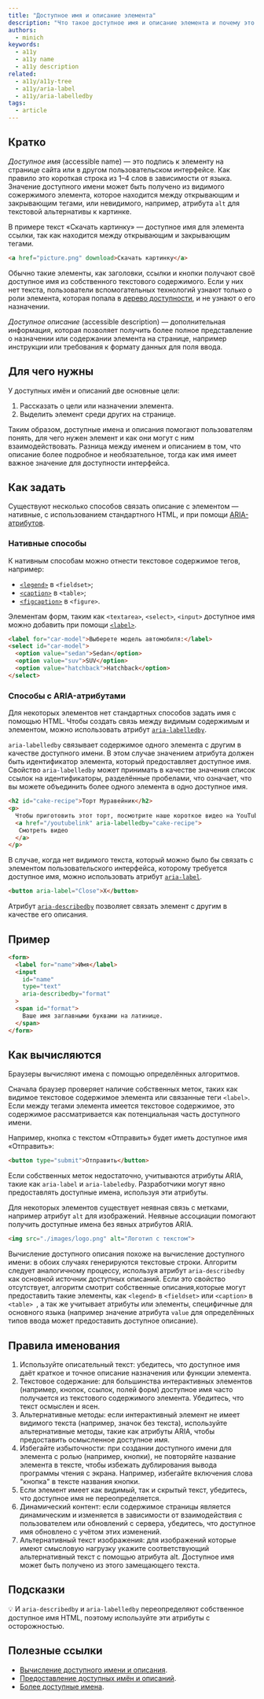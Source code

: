 ```yaml
---
title: "Доступное имя и описание элемента"
description: "Что такое доступное имя и описание элемента и почему это так важно для доступности."
authors:
  - minich
keywords:
  - a11y
  - a11y name
  - a11y description
related:
  - a11y/a11y-tree
  - a11y/aria-label
  - a11y/aria-labelledby
tags:
  - article
---
```


## Кратко

_Доступное имя_ (accessible name) — это подпись к элементу на странице сайта или в другом пользовательском интерфейсе. Как правило это короткая строка из 1–4 слов в зависимости от языка. Значение доступного имени может быть получено из видимого сожержимого элемента, которое находится между открывающим и закрывающим тегами, или невидимого, например, атрибута `alt` для текстовой альтернативы к картинке.

В примере текст «Скачать картинку» — доступное имя для элемента ссылки, так как находится между открывающим и закрывающим тегами.

```html
<a href="picture.png" download>Скачать картинку</a>
```

Обычно такие элементы, как заголовки, ссылки и кнопки получают своё доступное имя из собственного текстового содержимого. Если у них нет текста, пользователи вспомогательных технологий узнают только о роли элемента, которая попала в [дерево доступности](/a11y/a11y-tree/), и не узнают о его назначении.

_Доступное описание_ (accessible description) — дополнительная информация, которая позволяет получить более полное представление о назначении или содержании элемента на странице, например инструкции или требования к формату данных для поля ввода.

## Для чего нужны

У доступных имён и описаний две основные цели:

1. Рассказать о цели или назначении элемента.
1. Выделить элемент среди других на странице.

Таким образом, доступные имена и описания помогают пользователям понять, для чего нужен элемент и как они могут с ним взаимодействовать. Разница между именем и описанием в том, что описание более подробное и необязательное, тогда как имя имеет важное значение для доступности интерфейса.

## Как задать

Существуют несколько способов связать описание с элементом — нативные, с использованием стандартного HTML, и при помощи [ARIA-атрибутов](/a11y/aria-attrs/).

### Нативные способы

К нативным способам можно отнести текстовое содержимое тегов, например:

- [`<legend>`](/html/legend/) в `<fieldset>`;
- [`<caption>`](/html/caption/) в `<table>`;
- [`<figcaption>`](/html/figure-figcaption/) в `<figure>`.

Элементам форм, таким как `<textarea>`, `<select>`, `<input>` доступное имя можно добавить при помощи [`<label>`](/html/label/).

```html
<label for="car-model">Выберете модель автомобиля:</label>
<select id="car-model">
  <option value="sedan">Sedan</option>
  <option value="suv">SUV</option>
  <option value="hatchback">Hatchback</option>
</select>
```

### Способы с ARIA-атрибутами

Для некоторых элементов нет стандартных способов задать имя с помощью HTML. Чтобы создать связь между видимым содержимым и элементом, можно использовать атрибут [`aria-labelledby`](/a11y/aria-labelledby/).

`aria-labelledby` связывает содержимое одного элемента с другим в качестве доступного имени. В этом случае значением атрибута должен быть идентификатор элемента, который предоставляет доступное имя. Свойство `aria-labelledby` может принимать в качестве значения список ссылок на идентификаторы, разделённые пробелами, что означает, что вы можете объединить более одного элемента в одно доступное имя.

```html
<h2 id="cake-recipe">Торт Муравейник</h2>
<p>
  Чтобы приготовить этот торт, посмотрите наше короткое видео на YouTube!
  <a href="/youtubelink" aria-labelledby="cake-recipe">
   Смотреть видео
  </a>
</p>
```

В случае, когда нет видимого текста, который можно было бы связать с элементом пользовательского интерфейса, которому требуется доступное имя, можно использовать атрибут [`aria-label`](/a11y/aria-label/).

```html
<button aria-label="Close">X</button>
```

Атрибут [`aria-describedby`](/a11y/aria-describedby/) позволяет связать элемент с другим в качестве его описания.

## Пример

```html
<form>
  <label for="name">Имя</label>
  <input
    id="name"
    type="text"
    aria-describedby="format"
  >
  <span id="format">
    Ваше имя заглавными буквами на латинице.
  </span>
</form>
```

## Как вычисляются

Браузеры вычисляют имена с помощью определённых алгоритмов.

Сначала браузер проверяет наличие собственных меток, таких как видимое текстовое содержимое элемента или связанные теги `<label>`. Если между тегами элемента имеется текстовое содержимое, это содержимое рассматривается как потенциальная часть доступного имени.

Например, кнопка с текстом «Отправить» будет иметь доступное имя «Отправить»:

```html
<button type="submit">Отправить</button>
```

Если собственных меток недостаточно, учитываются атрибуты ARIA, такие как `aria-label` и `aria-labeledby`. Разработчики могут явно предоставлять доступные имена, используя эти атрибуты. 

Для некоторых элементов существует неявная связь с метками, например атрибут `alt` для изображений. Неявные ассоциации помогают получить доступные имена без явных атрибутов ARIA.

```html
<img src="./images/logo.png" alt="Логотип с текстом">
```

Вычисление доступного описания похоже на вычисление доступного имени: в обоих случаях генерируются текстовые строки. Алгоритм следует аналогичному процессу, используя  атрибут `aria-describedby`  как основной источник доступных описаний. Если это свойство отсутствует, алгоритм смотрит собственные описания,которые могут предоставить такие элементы, как `<legend>` в `<fieldset>` или `<caption>` в `<table> `, а так же учитывает атрибуты или элементы, специфичные для основного языка (например значение атрибута `value` для определённых типов ввода может предоставить доступное описание).

## Правила именования

1. Используйте описательный текст: убедитесь, что доступное имя даёт краткое и точное описание назначения или функции элемента.
1. Текстовое содержание: для большинства интерактивных элементов (например, кнопок, ссылок, полей форм) доступное имя часто получается из текстового содержимого элемента. Убедитесь, что текст осмыслен и ясен.
1. Альтернативные методы: если интерактивный элемент не имеет видимого текста (например, значок без текста), используйте альтернативные методы, такие как атрибуты ARIA, чтобы предоставить осмысленное доступное имя.
1. Избегайте избыточности: при создании доступного имени для элемента с ролью (например, кнопки), не повторяйте название элемента в тексте, чтобы избежать дублирования вывода программы чтения с экрана. Например, избегайте включения слова "кнопка" в тексте названия кнопки. 
1. Если элемент имеет как видимый, так и скрытый текст, убедитесь, что доступное имя не переопределяется.
1. Динамический контент: если содержимое страницы является динамическим и изменяется в зависимости от взаимодействия с пользователем или обновлений с сервера, убедитесь, что доступное имя обновлено с учётом этих изменений.
1. Альтернативный текст изображения: для изображений которые имеют смысловую нагрузку укажите соответствующий альтернативный текст с помощью атрибута alt. Доступное имя может быть получено из этого замещающего текста.

## Подсказки

💡 И `aria-describedby` и `aria-labelledby` переопределяют собственное доступное имя HTML, поэтому  используйте эти атрибуты с осторожностью.

## Полезные ссылки

- [Вычисление доступного имени и описания](https://www.w3.org/TR/accname-1.1/#mapping_additional_nd_te).
- [Предоставление доступных имён и описаний](https://www.w3.org/WAI/ARIA/apg/practices/names-and-descriptions/#naming_role_guidance).
- [Более доступные имена](https://hidde.blog/better-accessible-names/).
